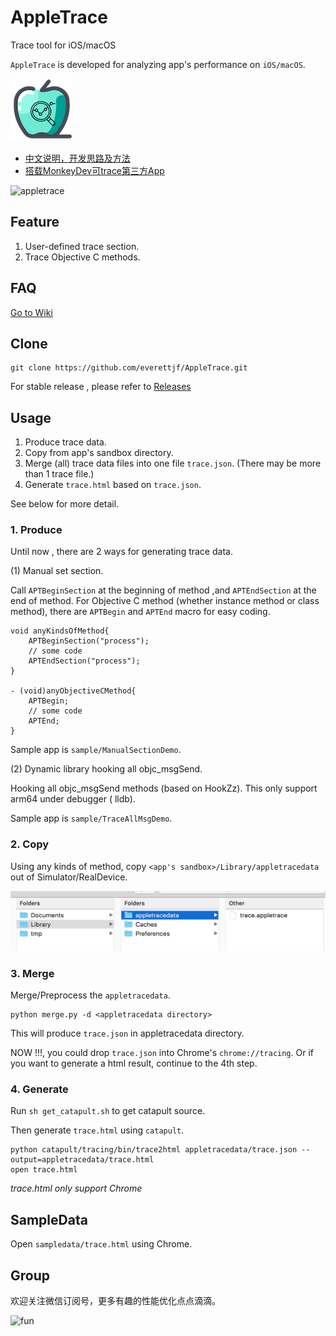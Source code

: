 # AppleTrace
Trace tool for iOS/macOS

`AppleTrace` is developed for analyzing app's performance on `iOS/macOS`.

![logo](/image/appletrace-small.png)

- [中文说明，开发思路及方法](http://everettjf.com/2017/09/21/appletrace/)
- [搭载MonkeyDev可trace第三方App](http://everettjf.com/2017/10/12/appletrace-dancewith-monkeydev/)

![appletrace](https://everettjf.github.io/stuff/appletrace/appletrace.gif)


## Feature

1. User-defined trace section.
2. Trace Objective C methods.

## FAQ

[Go to Wiki](https://github.com/everettjf/AppleTrace/wiki)

## Clone

```
git clone https://github.com/everettjf/AppleTrace.git
```

For stable release , please refer to [Releases](https://github.com/everettjf/AppleTrace/releases)

## Usage

1. Produce trace data.
2. Copy from app's sandbox directory.
3. Merge (all) trace data files into one file `trace.json`. (There may be more than 1 trace file.)
4. Generate `trace.html` based on `trace.json`.

See below for more detail.

### 1. Produce


Until now , there are 2 ways for generating trace data.

(1) Manual set section.

Call `APTBeginSection` at the beginning of method ,and `APTEndSection` at the end of method. For Objective C method (whether instance method or class method), there are `APTBegin` and `APTEnd` macro for easy coding.
	
```
void anyKindsOfMethod{
    APTBeginSection("process");
    // some code
    APTEndSection("process");
}

- (void)anyObjectiveCMethod{
    APTBegin;
    // some code
    APTEnd;
}
```
	
Sample app is `sample/ManualSectionDemo`.
	
(2) Dynamic library hooking all objc_msgSend.

Hooking all objc_msgSend methods (based on HookZz). This only support arm64 under debugger ( lldb).

Sample app is `sample/TraceAllMsgDemo`.

### 2. Copy

Using any kinds of method, copy `<app's sandbox>/Library/appletracedata` out of Simulator/RealDevice.

![appletracedata](image/appletracedata.png)


### 3. Merge

Merge/Preprocess the `appletracedata`.

```
python merge.py -d <appletracedata directory>
```

This will produce `trace.json` in appletracedata directory.

NOW !!!, you could drop `trace.json` into Chrome's `chrome://tracing`. Or if you want to generate a html result, continue to the 4th step.

### 4. Generate

Run `sh get_catapult.sh` to get catapult source.

Then generate `trace.html` using `catapult`.

```
python catapult/tracing/bin/trace2html appletracedata/trace.json --output=appletracedata/trace.html
open trace.html
```

*trace.html only support Chrome*

## SampleData

Open `sampledata/trace.html` using Chrome.

## Group

欢迎关注微信订阅号，更多有趣的性能优化点点滴滴。

![fun](https://everettjf.github.io/images/fun.jpg)


